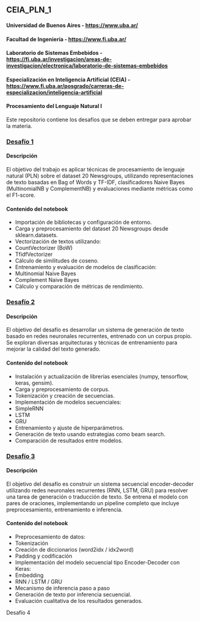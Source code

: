 ## CEIA_PLN_1
#### Universidad de Buenos Aires - https://www.uba.ar/
#### Facultad de Ingeniería - https://www.fi.uba.ar/
#### Laboratorio de Sistemas Embebidos - https://fi.uba.ar/investigacion/areas-de-investigacion/electronica/laboratorio-de-sistemas-embebidos 
#### Especialización en Inteligencia Artificial (CEIA) - https://www.fi.uba.ar/posgrado/carreras-de-especializacion/inteligencia-artificial
#### Procesamiento del Lenguaje Natural I

Este repositorio contiene los desafíos que se deben entregar para aprobar la materia.

### **[Desafío 1](https://github.com/diegomartinmendez/CEIA_PLN_1/blob/main/Desafio_1_Diego_Mendez.ipynb)**

#### Descripción
El objetivo del trabajo es aplicar técnicas de procesamiento de lenguaje natural (PLN) sobre el dataset 20 Newsgroups, utilizando representaciones de texto basadas en Bag of Words y TF-IDF, clasificadores Naive Bayes (MultinomialNB y ComplementNB) y evaluaciones mediante métricas como el F1-score.

#### Contenido del notebook
- Importación de bibliotecas y configuración de entorno.
- Carga y preprocesamiento del dataset 20 Newsgroups desde sklearn.datasets.
- Vectorización de textos utilizando:
- CountVectorizer (BoW)
- TfidfVectorizer
- Cálculo de similitudes de coseno.
- Entrenamiento y evaluación de modelos de clasificación:
- Multinomial Naive Bayes
- Complement Naive Bayes
- Cálculo y comparación de métricas de rendimiento.

### **[Desafío 2](https://github.com/diegomartinmendez/CEIA_PLN_1/blob/main/Desafio_2_Diego_Mendez.ipynb)**

#### Descripción
El objetivo del desafío es desarrollar un sistema de generación de texto basado en redes neuronales recurrentes, entrenado con un corpus propio. Se exploran diversas arquitecturas y técnicas de entrenamiento para mejorar la calidad del texto generado.

#### Contenido del notebook
- Instalación y actualización de librerías esenciales (numpy, tensorflow, keras, gensim).
- Carga y preprocesamiento de corpus.
- Tokenización y creación de secuencias.
- Implementación de modelos secuenciales:
- SimpleRNN
- LSTM
- GRU
- Entrenamiento y ajuste de hiperparámetros.
- Generación de texto usando estrategias como beam search.
- Comparación de resultados entre modelos.

### **[Desafío 3](https://github.com/diegomartinmendez/CEIA_PLN_1/blob/main/Desafio_3_Diego_Mendez.ipynb)**

#### Descripción
El objetivo del desafío es construir un sistema secuencial encoder-decoder utilizando redes neuronales recurrentes (RNN, LSTM, GRU) para resolver una tarea de generación o traducción de texto. Se entrena el modelo con pares de oraciones, implementando un pipeline completo que incluye preprocesamiento, entrenamiento e inferencia.

#### Contenido del notebook
- Preprocesamiento de datos:
 - Tokenización
 - Creación de diccionarios (word2idx / idx2word)
 - Padding y codificación
- Implementación del modelo secuencial tipo Encoder-Decoder con Keras:
 - Embedding
 - RNN / LSTM / GRU
 - Mecanismo de inferencia paso a paso
- Generación de texto por inferencia secuencial.
- Evaluación cualitativa de los resultados generados.



Desafío 4
